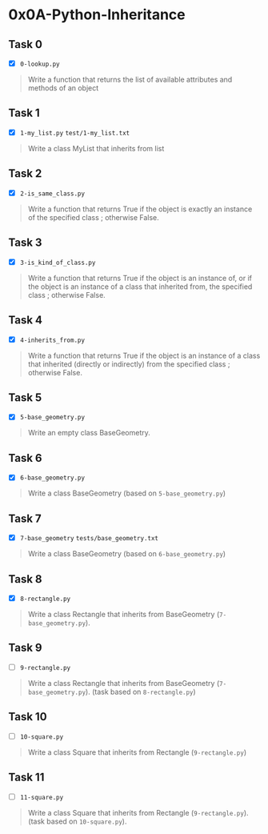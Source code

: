 # 0x0A-Python-Inheritance

## Task 0
- [x] `0-lookup.py`
> Write a function that returns the list of available attributes and methods of an object

## Task 1
- [x] `1-my_list.py` `test/1-my_list.txt`
> Write a class MyList that inherits from list

## Task 2
- [x] `2-is_same_class.py`
> Write a function that returns True if the object is exactly an instance of the specified class ; otherwise False.

## Task 3
- [x] `3-is_kind_of_class.py`
> Write a function that returns True if the object is an instance of, or if the object is an instance of a class that inherited from, the specified class ; otherwise False.

## Task 4
- [x] `4-inherits_from.py`
> Write a function that returns True if the object is an instance of a class that inherited (directly or indirectly) from the specified class ; otherwise False.

## Task 5
- [x] `5-base_geometry.py`
> Write an empty class BaseGeometry.

## Task 6
- [x] `6-base_geometry.py`
> Write a class BaseGeometry (based on `5-base_geometry.py`)

## Task 7
- [x] `7-base_geometry` `tests/base_geometry.txt`
> Write a class BaseGeometry (based on `6-base_geometry.py`)

## Task 8
- [x] `8-rectangle.py`
> Write a class Rectangle that inherits from BaseGeometry (`7-base_geometry.py`).

## Task 9
- [ ] `9-rectangle.py`
> Write a class Rectangle that inherits from BaseGeometry (`7-base_geometry.py`). (task based on `8-rectangle.py`)

## Task 10
- [ ] `10-square.py`
> Write a class Square that inherits from Rectangle (`9-rectangle.py`)

## Task 11
- [ ] `11-square.py`
> Write a class Square that inherits from Rectangle (`9-rectangle.py`). (task based on `10-square.py`).

